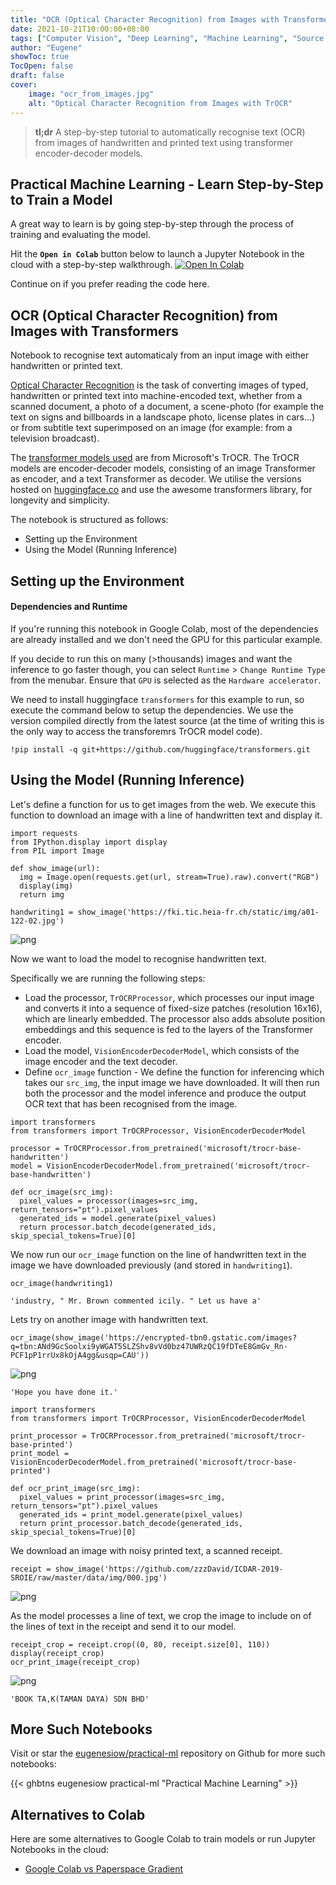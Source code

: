 ```yaml
---
title: "OCR (Optical Character Recognition) from Images with Transformers"
date: 2021-10-21T10:00:00+08:00
tags: ["Computer Vision", "Deep Learning", "Machine Learning", "Source Code", "PyTorch", "Optical Character Recognition", "Jupyter Notebook", "Colab"]
author: "Eugene"
showToc: true
TocOpen: false
draft: false
cover:
    image: "ocr_from_images.jpg"
    alt: "Optical Character Recognition from Images with TrOCR"
---
```


> **tl;dr** A step-by-step tutorial to automatically recognise text (OCR) from images of handwritten and printed text using transformer encoder-decoder models. 

## Practical Machine Learning - Learn Step-by-Step to Train a Model

A great way to learn is by going step-by-step through the process of training and evaluating the model.

Hit the **`Open in Colab`** button below to launch a Jupyter Notebook in the cloud with a step-by-step walkthrough.
[![Open In Colab](https://colab.research.google.com/assets/colab-badge.svg)](https://colab.research.google.com/github/eugenesiow/practical-ml/blob/master/notebooks/OCR_from_Images_with_Transformers.ipynb "Open in Colab")

Continue on if you prefer reading the code here.

## OCR (Optical Character Recognition) from Images with Transformers

Notebook to recognise text automaticaly from an input image with either handwritten or printed text.

[Optical Character Recognition](https://paperswithcode.com/task/optical-character-recognition) is the task of converting images of typed, handwritten or printed text into machine-encoded text, whether from a scanned document, a photo of a document, a scene-photo (for example the text on signs and billboards in a landscape photo, license plates in cars...) or from subtitle text superimposed on an image (for example: from a television broadcast).

The [transformer models used](https://malaya-speech.readthedocs.io/en/latest/tts-singlish.html) are from Microsoft's TrOCR. The TrOCR models are encoder-decoder models, consisting of an image Transformer as encoder, and a text Transformer as decoder. We utilise the versions hosted on [huggingface.co](https://huggingface.co/models?search=microsoft/trocr) and use the awesome transformers library, for longevity and simplicity.

The notebook is structured as follows:
* Setting up the Environment
* Using the Model (Running Inference)

## Setting up the Environment

#### Dependencies and Runtime

If you're running this notebook in Google Colab, most of the dependencies are already installed and we don't need the GPU for this particular example. 

If you decide to run this on many (>thousands) images and want the inference to go faster though, you can select `Runtime` > `Change Runtime Type` from the menubar. Ensure that `GPU` is selected as the `Hardware accelerator`.

We need to install huggingface `transformers` for this example to run, so execute the command below to setup the dependencies. We use the version compiled directly from the latest source (at the time of writing this is the only way to access the transforemrs TrOCR model code).


```
!pip install -q git+https://github.com/huggingface/transformers.git
```

## Using the Model (Running Inference)

Let's define a function for us to get images from the web. We execute this function to download an image with a line of handwritten text and display it.


```
import requests
from IPython.display import display
from PIL import Image

def show_image(url):
  img = Image.open(requests.get(url, stream=True).raw).convert("RGB")
  display(img)
  return img

handwriting1 = show_image('https://fki.tic.heia-fr.ch/static/img/a01-122-02.jpg')
```


![png](OCR_from_Images_with_Transformers_files/OCR_from_Images_with_Transformers_8_0.png)


Now we want to load the model to recognise handwritten text.

Specifically we are running the following steps:

* Load the processor, `TrOCRProcessor`, which processes our input image and converts it into a sequence of fixed-size patches (resolution 16x16), which are linearly embedded. The processor also adds absolute position embeddings and this sequence is fed to the layers of the Transformer encoder.
* Load the model, `VisionEncoderDecoderModel`, which consists of the image encoder and the text decoder.
* Define `ocr_image` function - We define the function for inferencing which takes our `src_img`, the input image we have downloaded. It will then run both the processor and the model inference and produce the output OCR text that has been recognised from the image.


```
import transformers
from transformers import TrOCRProcessor, VisionEncoderDecoderModel

processor = TrOCRProcessor.from_pretrained('microsoft/trocr-base-handwritten')
model = VisionEncoderDecoderModel.from_pretrained('microsoft/trocr-base-handwritten')

def ocr_image(src_img):
  pixel_values = processor(images=src_img, return_tensors="pt").pixel_values
  generated_ids = model.generate(pixel_values)
  return processor.batch_decode(generated_ids, skip_special_tokens=True)[0]
```

We now run our `ocr_image` function on the line of handwritten text in the image we have downloaded previously (and stored in `handwriting1`).


```
ocr_image(handwriting1)
```




    'industry, " Mr. Brown commented icily. " Let us have a'



Lets try on another image with handwritten text.


```
ocr_image(show_image('https://encrypted-tbn0.gstatic.com/images?q=tbn:ANd9GcSoolxi9yWGAT5SLZShv8vVd0bz47UWRzQC19fDTeE8GmGv_Rn-PCF1pP1rrUx8kOjA4gg&usqp=CAU'))
```


![png](OCR_from_Images_with_Transformers_files/OCR_from_Images_with_Transformers_14_0.png)





    'Hope you have done it.'




```
import transformers
from transformers import TrOCRProcessor, VisionEncoderDecoderModel

print_processor = TrOCRProcessor.from_pretrained('microsoft/trocr-base-printed')
print_model = VisionEncoderDecoderModel.from_pretrained('microsoft/trocr-base-printed')

def ocr_print_image(src_img):
  pixel_values = print_processor(images=src_img, return_tensors="pt").pixel_values
  generated_ids = print_model.generate(pixel_values)
  return print_processor.batch_decode(generated_ids, skip_special_tokens=True)[0]
```

We download an image with noisy printed text, a scanned receipt.


```
receipt = show_image('https://github.com/zzzDavid/ICDAR-2019-SROIE/raw/master/data/img/000.jpg')
```


![png](OCR_from_Images_with_Transformers_files/OCR_from_Images_with_Transformers_17_0.png)


As the model processes a line of text, we crop the image to include on of the lines of text in the receipt and send it to our model.


```
receipt_crop = receipt.crop((0, 80, receipt.size[0], 110))
display(receipt_crop)
ocr_print_image(receipt_crop)
```


![png](OCR_from_Images_with_Transformers_files/OCR_from_Images_with_Transformers_19_0.png)





    'BOOK TA,K(TAMAN DAYA) SDN BHD'

## More Such Notebooks

Visit or star the [eugenesiow/practical-ml](https://github.com/eugenesiow/practical-ml) repository on Github for more such notebooks:

{{< ghbtns eugenesiow practical-ml "Practical Machine Learning" >}}

## Alternatives to Colab

Here are some alternatives to Google Colab to train models or run Jupyter Notebooks in the cloud:

- [Google Colab vs Paperspace Gradient](https://news.machinelearning.sg/posts/google_colab_vs_paperspace_gradient/)
